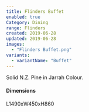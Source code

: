 ```yaml
---
title: Flinders Buffet
enabled: true
Category: Dining
range: Flinders
created: 2019-06-28
updated: 2019-06-28
images:
  - "Flinders Buffet.png"
variants:
  - variantName: "Buffet"
---
```

Solid N.Z. Pine in Jarrah Colour.

#### Dimensions

L1490xW450xH860
